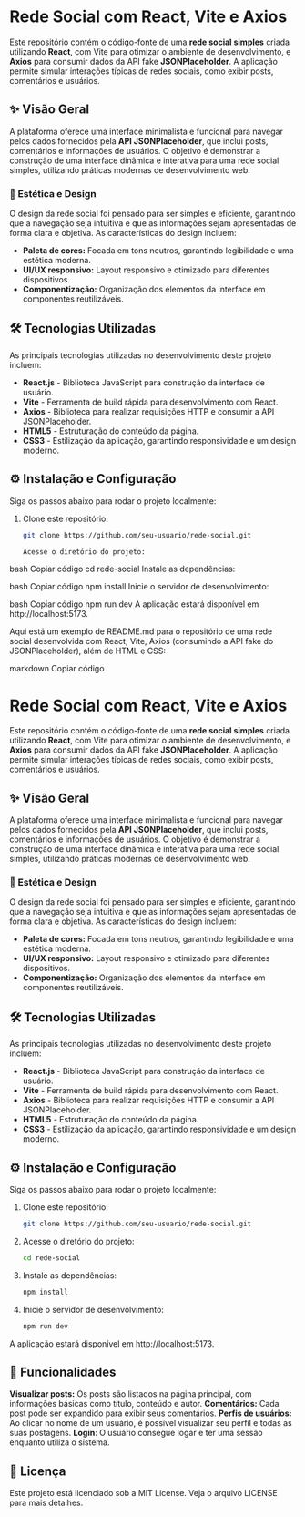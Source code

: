 # Rede Social com React, Vite e Axios

Este repositório contém o código-fonte de uma **rede social simples** criada utilizando **React**, com Vite para otimizar o ambiente de desenvolvimento, e **Axios** para consumir dados da API fake **JSONPlaceholder**. A aplicação permite simular interações típicas de redes sociais, como exibir posts, comentários e usuários.

## ✨ Visão Geral

A plataforma oferece uma interface minimalista e funcional para navegar pelos dados fornecidos pela **API JSONPlaceholder**, que inclui posts, comentários e informações de usuários. O objetivo é demonstrar a construção de uma interface dinâmica e interativa para uma rede social simples, utilizando práticas modernas de desenvolvimento web.

### 🎨 Estética e Design

O design da rede social foi pensado para ser simples e eficiente, garantindo que a navegação seja intuitiva e que as informações sejam apresentadas de forma clara e objetiva. As características do design incluem:

- **Paleta de cores:** Focada em tons neutros, garantindo legibilidade e uma estética moderna.
- **UI/UX responsivo:** Layout responsivo e otimizado para diferentes dispositivos.
- **Componentização:** Organização dos elementos da interface em componentes reutilizáveis.

## 🛠️ Tecnologias Utilizadas

As principais tecnologias utilizadas no desenvolvimento deste projeto incluem:

- **React.js** - Biblioteca JavaScript para construção da interface de usuário.
- **Vite** - Ferramenta de build rápida para desenvolvimento com React.
- **Axios** - Biblioteca para realizar requisições HTTP e consumir a API JSONPlaceholder.
- **HTML5** - Estruturação do conteúdo da página.
- **CSS3** - Estilização da aplicação, garantindo responsividade e um design moderno.

## ⚙️ Instalação e Configuração

Siga os passos abaixo para rodar o projeto localmente:

1. Clone este repositório:

   ```bash
   git clone https://github.com/seu-usuario/rede-social.git

   Acesse o diretório do projeto:

bash
Copiar código
cd rede-social
Instale as dependências:

bash
Copiar código
npm install
Inicie o servidor de desenvolvimento:

bash
Copiar código
npm run dev
A aplicação estará disponível em http://localhost:5173.


Aqui está um exemplo de README.md para o repositório de uma rede social desenvolvida com React, Vite, Axios (consumindo a API fake do JSONPlaceholder), além de HTML e CSS:

markdown
Copiar código
# Rede Social com React, Vite e Axios

Este repositório contém o código-fonte de uma **rede social simples** criada utilizando **React**, com Vite para otimizar o ambiente de desenvolvimento, e **Axios** para consumir dados da API fake **JSONPlaceholder**. A aplicação permite simular interações típicas de redes sociais, como exibir posts, comentários e usuários.

## ✨ Visão Geral

A plataforma oferece uma interface minimalista e funcional para navegar pelos dados fornecidos pela **API JSONPlaceholder**, que inclui posts, comentários e informações de usuários. O objetivo é demonstrar a construção de uma interface dinâmica e interativa para uma rede social simples, utilizando práticas modernas de desenvolvimento web.

### 🎨 Estética e Design

O design da rede social foi pensado para ser simples e eficiente, garantindo que a navegação seja intuitiva e que as informações sejam apresentadas de forma clara e objetiva. As características do design incluem:

- **Paleta de cores:** Focada em tons neutros, garantindo legibilidade e uma estética moderna.
- **UI/UX responsivo:** Layout responsivo e otimizado para diferentes dispositivos.
- **Componentização:** Organização dos elementos da interface em componentes reutilizáveis.

## 🛠️ Tecnologias Utilizadas

As principais tecnologias utilizadas no desenvolvimento deste projeto incluem:

- **React.js** - Biblioteca JavaScript para construção da interface de usuário.
- **Vite** - Ferramenta de build rápida para desenvolvimento com React.
- **Axios** - Biblioteca para realizar requisições HTTP e consumir a API JSONPlaceholder.
- **HTML5** - Estruturação do conteúdo da página.
- **CSS3** - Estilização da aplicação, garantindo responsividade e um design moderno.

## ⚙️ Instalação e Configuração

Siga os passos abaixo para rodar o projeto localmente:

1. Clone este repositório:
   ```bash
   git clone https://github.com/seu-usuario/rede-social.git
   
2. Acesse o diretório do projeto:
    ```bash
    cd rede-social
    
4. Instale as dependências:
    ```bash
    npm install

5. Inicie o servidor de desenvolvimento:
    ```bash
    npm run dev

A aplicação estará disponível em http://localhost:5173.

## 📜 Funcionalidades

**Visualizar posts:** Os posts são listados na página principal, com informações básicas como título, conteúdo e autor.
**Comentários:** Cada post pode ser expandido para exibir seus comentários.
**Perfis de usuários:** Ao clicar no nome de um usuário, é possível visualizar seu perfil e todas as suas postagens.
**Login**: O usuário consegue logar e ter uma sessão enquanto utiliza o sistema.

## 📝 Licença
Este projeto está licenciado sob a MIT License. Veja o arquivo LICENSE para mais detalhes.
